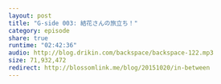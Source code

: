 ```yaml
---
layout: post
title: "G-side 003: 結花さんの旅立ち！"
category: episode
share: true
runtime: "02:42:36"
audio: http://blog.drikin.com/backspace/backspace-122.mp3
size: 71,932,472
redirect: http://blossomlink.me/blog/20151020/in-between
---
```


